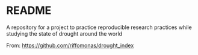 # README

A repository for a project to practice reproducible research practices while
studying the state of drought around the world

From: https://github.com/riffomonas/drought_index

